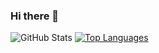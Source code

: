 ### Hi there 👋

![GitHub Stats](https://github-readme-stats.vercel.app/api?username=aryanteng&show_icons=true&theme=merko)
[![Top Languages](https://github-readme-stats.vercel.app/api/top-langs/?username=aryanteng&layout=compact)](https://github.com/anuraghazra/github-readme-stats)

<!--
**aryanteng/aryanteng** is a ✨ _special_ ✨ repository because its `README.md` (this file) appears on your GitHub profile.

Here are some ideas to get you started:

- 🔭 I’m currently working on ...
- 🌱 I’m currently learning ...
- 👯 I’m looking to collaborate on ...
- 🤔 I’m looking for help with ...
- 💬 Ask me about ...
- 📫 How to reach me: ...
- 😄 Pronouns: ...
- ⚡ Fun fact: ...
-->
